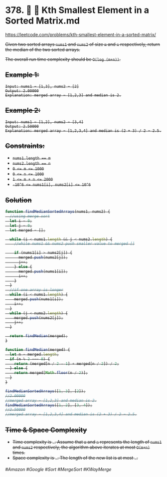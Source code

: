 # 378. 🔎 🌴 Kth Smallest Element in a Sorted Matrix.md
https://leetcode.com/problems/kth-smallest-element-in-a-sorted-matrix/

<s>Given two sorted arrays `nums1` and `nums2` of size `m` and `n` respectively, return the median of the two sorted arrays.

The overall run time complexity should be `O(log (m+n))`.

## Example 1:
````
Input: nums1 = [1,3], nums2 = [2]
Output: 2.00000
Explanation: merged array = [1,2,3] and median is 2.
````
## Example 2:
````
Input: nums1 = [1,2], nums2 = [3,4]
Output: 2.50000
Explanation: merged array = [1,2,3,4] and median is (2 + 3) / 2 = 2.5.
```` 

## Constraints:

- `nums1.length == m`
- `nums2.length == n`
- `0 <= m <= 1000`
- `0 <= n <= 1000`
- `1 <= m + n <= 2000`
- `-10^6 <= nums1[i], nums2[i] <= 10^6`

## Solution
````js
function findMedianSortedArrays(nums1, nums2) {
  //using merge sort
  let i = 0;
  let j = 0;
  let merged = [];

  while (i < nums1.length && j < nums2.length) {
    //while nums1 && nums2 push smaller value to merged []

    if (nums1[i] > nums2[j]) {
      merged.push(nums2[j]);
      j++;
    } else {
      merged.push(nums1[i]);
      i++;
    }
  }
  //if one array is longer
  while (i < nums1.length) {
    merged.push(nums1[i]);
    i++;
  }
  while (j < nums2.length) {
    merged.push(nums2[j]);
    j++;
  }

  return findMedian(merged);
}

function findMedian(merged) {
  let n = merged.length;
  if (n % 2 === 0) {
    return (merged[n / 2 - 1] + merged[n / 2]) / 2;
  } else {
    return merged[Math.floor(n / 2)];
  }
}

findMedianSortedArrays([1, 3], [2]);
//2.00000
//merged array = [1,2,3] and median is 2.
findMedianSortedArrays([1, 2], [3, 4]);
//2.50000
//merged array = [1,2,3,4] and median is (2 + 3) / 2 = 2.5.
````

## Time & Space Complexity
- Time complexity is ` `. Assume that `m` and `n` represents the length of `nums1` and `nums2` respectively, the algorithm above iterates at most `O(m+n)` times.
- Space complexity is ` `. The length of the new list is at most ` `.</s>
###### #Amazon #Google #Sort #MergeSort #KWayMerge
